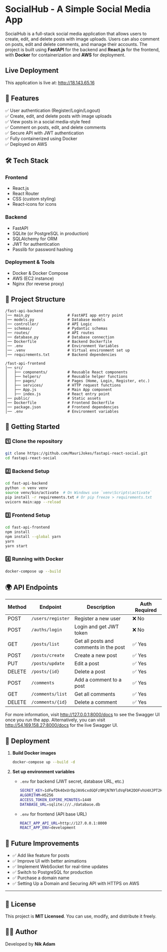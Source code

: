 # SocialHub - A Simple Social Media App

SocialHub is a full-stack social media application that allows users to create, edit, and delete posts with image uploads. Users can also comment on posts, edit and delete comments, and manage their accounts. The project is built using **FastAPI** for the backend and **React.js** for the frontend, with **Docker** for containerization and **AWS** for deployment.

## Live Deployment

This application is live at: http://18.143.65.16

## 🚀 Features

✅ User authentication (Register/Login/Logout)  
✅ Create, edit, and delete posts with image uploads  
✅ View posts in a social media-style feed  
✅ Comment on posts, edit, and delete comments  
✅ Secure API with JWT authentication  
✅ Fully containerized using Docker  
✅ Deployed on AWS

## 🛠️ Tech Stack

### Frontend

- React.js
- React Router
- CSS (custom styling)
- React-icons for icons

### Backend

- FastAPI
- SQLite (or PostgreSQL in production)
- SQLAlchemy for ORM
- JWT for authentication
- Passlib for password hashing

### Deployment & Tools

- Docker & Docker Compose
- AWS (EC2 instance)
- Nginx (for reverse proxy)

## 📂 Project Structure

```
/fast-api-backend
│── main.py                 # FastAPI app entry point
│── models.py               # Database models
│── controller/             # API Logic
│── schemas/                # Pydantic schemas
│── routes/                 # API routes
│── database.py             # Database connection
│── Dockerfile              # Backend Dockerfile
│── .env                    # Environment Variables
│── .venv                   # Virtual environment set up
│── requirements.txt        # Backend dependencies

/fast-api-frontend
│── src/
│   ├── components/         # Reusable React components
│   ├── helpers/            # Reusable helper functions
│   ├── pages/              # Pages (Home, Login, Register, etc.)
│   ├── services/           # HTTP request functions
│   ├── App.js              # Main App component
│   ├── index.js            # React entry point
│── public/                 # Static assets
│── Dockerfile              # Frontend Dockerfile
│── package.json            # Frontend dependencies
│── .env                    # Environment variables
```

## 🚀 Getting Started

### 1️⃣ Clone the repository

```bash
git clone https://github.com/MauriJokes/fastapi-react-social.git
cd fastapi-react-social
```

### 2️⃣ Backend Setup

```bash
cd fast-api-backend
python -m venv venv
source venv/bin/activate  # On Windows use `venv\Scripts\activate`
pip install -r requirements.txt # Or pip freeze > requirements.txt
uvicorn main:app --reload
```

### 3️⃣ Frontend Setup

```bash
cd fast-api-frontend
npm install
npm install --global yarn
yarn
yarn start
```

### 4️⃣ Running with Docker

```bash
docker-compose up --build
```

## 🌍 API Endpoints

| Method | Endpoint          | Description                            | Auth Required |
| ------ | ----------------- | -------------------------------------- | ------------- |
| POST   | `/users/register` | Register a new user                    | ❌ No         |
| POST   | `/auths/login`    | Login and get JWT token                | ❌ No         |
| GET    | `/posts/list`     | Get all posts and comments in the post | ✅ Yes        |
| POST   | `/posts/create`   | Create a new post                      | ✅ Yes        |
| PUT    | `/posts/update`   | Edit a post                            | ✅ Yes        |
| DELETE | `/posts/{id}`     | Delete a post                          | ✅ Yes        |
| POST   | `/comments`       | Add a comment to a post                | ✅ Yes        |
| GET    | `/comments/list`  | Get all comments                       | ✅ Yes        |
| DELETE | `/comments/{id}`  | Delete a comment                       | ✅ Yes        |

For more information, visit http://127.0.0.1:8000/docs to see the Swagger UI once you run the app. Alternatively, you can visit http://54.169.158.27:8000/docs for the live Swagger UI.

## 🚀 Deployment

1. **Build Docker images**

   ```bash
   docker-compose up --build -d
   ```

2. **Set up environment variables**

   - `.env` for backend (JWT secret, database URL, etc.)

      ```bash
     SECRET_KEY=1dFwfDk4OxUrDpJAV6cxdGQFz9MjN7NYldVqFbK2DOFvhU4XJPT2HqKqjsy5YoS/
     ALGORITHM=HS256
     ACCESS_TOKEN_EXPIRE_MINUTES=1440
     DATABASE_URL=sqlite:///./database.db
      ```

   - `.env` for frontend (API base URL)

      ```bash
      REACT_APP_API_URL=http://127.0.0.1:8000
      REACT_APP_ENV=development
      ```

## 📝 Future Improvements

- ✅ Add like feature for posts
- ✅ Improve UI with better animations
- ✅ Implement WebSocket for real-time updates
- ✅ Switch to PostgreSQL for production
- ✅ Purchase a domain name
- ✅ Setting Up a Domain and Securing API with HTTPS on AWS

---

## 📜 License

This project is **MIT Licensed**. You can use, modify, and distribute it freely.

## 👨‍💻 Author

Developed by **Nik Adam**
